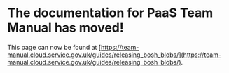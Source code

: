 
# The documentation for PaaS Team Manual has moved!
This page can now be found at [https://team-manual.cloud.service.gov.uk/guides/releasing_bosh_blobs/](https://team-manual.cloud.service.gov.uk/guides/releasing_bosh_blobs/).
